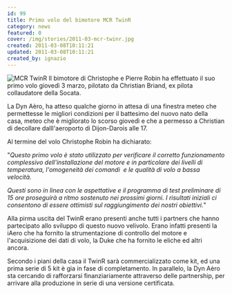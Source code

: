 ```yaml
---
id: 99
title: Primo volo del bimotore MCR TwinR
category: news
featured: 0
cover: /img/stories/2011-03-mcr-twinr.jpg
created: 2011-03-08T10:11:21
updated: 2011-03-08T10:11:21
created_by: ignazio
---
```


<img alt="MCR TwinR" class="float-start mr-3 w-[300px]" src="/img/stories/2011-03-mcr-twinr.jpg" title="Primo volo per il TwinR"/>
Il bimotore di Christophe e Pierre Robin ha effettuato il suo primo volo giovedì 3 marzo, pilotato da Christian Briand, ex pilota collaudatore della Socata.

La Dyn Aèro, ha atteso qualche giorno in attesa di una finestra meteo che permettesse le migliori condizioni per il battesimo del nuovo nato della casa, meteo che è migliorato lo scorso giovedì e che a permesso a Christian di decollare dalll'aeroporto di Dijon-Darois alle 17.

Al termine del volo Christophe Robin ha dichiarato:

"<em>Questo primo volo è stato utilizzato per verificare il corretto funzionamento complessivo dell'installazione del motore e in particolare dei livelli di temperatura, l'omogeneità dei comandi  e le qualità di volo a bassa velocità.

Questi sono in linea con le aspettative e il programma di test preliminare di 15 ore proseguirà a ritmo sostenuto nei prossimi giorni. I risultati iniziali ci consentono di essere ottimisti sul raggiungimento dei nostri obiettivi.</em>"

Alla pirma uscita del TwinR erano presenti anche tutti i partners che hanno partecipato allo sviluppo di questo nuovo velivolo. Erano infatti presenti la iAero che ha fornito la strumentazione di controllo del motore e l'acquisizione dei dati di volo, la Duke che ha fornito le eliche ed altri ancora.

Secondo i piani della casa il TwinR sarà commercializzato come kit, ed una prima serie di 5 kit è gia in fase di completamento. In parallelo, la Dyn Aèro sta cercando di rafforzarsi finanziariamente attraverso delle partnership, per arrivare alla produzione in serie di una versione certificata.
